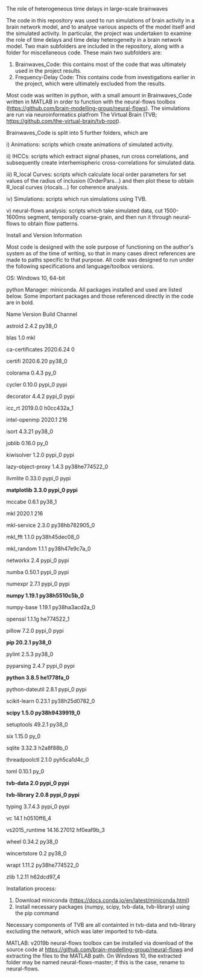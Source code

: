 The role of heterogeneous time delays in large-scale brainwaves

The code in this repository was used to run simulations of brain activity in a brain network model, and to analyse various aspects of the model itself and the simulated activity. In particular, the project was undertaken to examine the role of time delays and time delay heterogeneity in a brain network model.
Two main subfolders are included in the repository, along with a folder for miscellaneous code. These main two subfolders are: 

1. Brainwaves_Code: this contains most of the code that was ultimately used in the project results.
2. Frequency-Delay Code: This contains code from investigations earlier in the project, which were ultimately excluded from the results.

Most code was written in python, with a small amount in Brainwaves_Code written in MATLAB in order to function with the neural-flows toolbox (https://github.com/brain-modelling-group/neural-flows). The simulations are run via neuroinformatics platfrom The Virtual Brain (TVB; https://github.com/the-virtual-brain/tvb-root).

Brainwaves_Code is split into 5 further folders, which are

i) Animations: scripts which create animations of simulated activity.

ii) IHCCs: scripts which extract signal phases, run cross correlations, and subsequently create interhemispheric cross-correlations for simulated data.

iii) R_local Curves: scripts which calculate local order parameters for set values of the radius of inclusion (OrderPars...) and then plot these to obtain R_local curves (rlocals...) for coherence analysis.

iv) Simulations: scripts which run simulations using TVB.

v) neural-flows analysis: scripts which take simulated data, cut 1500-1600ms segment, temporally coarse-grain, and then run it through neural-flows to obtain flow patterns.

Install and Version Information

Most code is designed with the sole purpose of functioning on the author's system as of the time of writing, so that in many cases direct references are made to paths specific to that purpose. All code was designed to run under the following specifications and language/toolbox versions.

OS:
  Windows 10, 64-bit

python Manager: 
  miniconda. All packages installed and used are listed below. Some important packages and those referenced directly in the code are in bold.
  
  Name                    Version                   Build  Channel
  
  astroid                   2.4.2                    py38_0
  
  blas                      1.0                         mkl
  
  ca-certificates           2020.6.24                     0
  
  certifi                   2020.6.20                py38_0
  
  colorama                  0.4.3                      py_0
  
  cycler                    0.10.0                   pypi_0    pypi
  
  decorator                 4.4.2                    pypi_0    pypi
  
  icc_rt                    2019.0.0             h0cc432a_1
  
  intel-openmp              2020.1                      216
  
  isort                     4.3.21                   py38_0
  
  joblib                    0.16.0                     py_0
  
  kiwisolver                1.2.0                    pypi_0    pypi
  
  lazy-object-proxy         1.4.3            py38he774522_0
  
  llvmlite                  0.33.0                   pypi_0    pypi
  
  **matplotlib                3.3.0                    pypi_0    pypi**
  
  mccabe                    0.6.1                    py38_1
  
  mkl                       2020.1                      216
  
  mkl-service               2.3.0            py38hb782905_0
  
  mkl_fft                   1.1.0            py38h45dec08_0
  
  mkl_random                1.1.1            py38h47e9c7a_0
  
  networkx                  2.4                      pypi_0    pypi
  
  numba                     0.50.1                   pypi_0    pypi
  
  numexpr                   2.7.1                    pypi_0    pypi
  
  **numpy                     1.19.1           py38h5510c5b_0**
  
  numpy-base                1.19.1           py38ha3acd2a_0
  
  openssl                   1.1.1g               he774522_1
  
  pillow                    7.2.0                    pypi_0    pypi
  
  **pip                       20.2.1                   py38_0**
  
  pylint                    2.5.3                    py38_0
  
  pyparsing                 2.4.7                    pypi_0    pypi
  
  **python                    3.8.5                he1778fa_0**
  
  python-dateutil           2.8.1                    pypi_0    pypi
  
  scikit-learn              0.23.1           py38h25d0782_0
  
  **scipy                     1.5.0            py38h9439919_0**
  
  setuptools                49.2.1                   py38_0
  
  six                       1.15.0                     py_0
  
  sqlite                    3.32.3               h2a8f88b_0
  
  threadpoolctl             2.1.0              pyh5ca1d4c_0
  
  toml                      0.10.1                     py_0
  
  **tvb-data                  2.0                      pypi_0    pypi**
  
  **tvb-library               2.0.8                    pypi_0    pypi**
  
  typing                    3.7.4.3                  pypi_0    pypi
  
  vc                        14.1                 h0510ff6_4
  
  vs2015_runtime            14.16.27012          hf0eaf9b_3
  
  wheel                     0.34.2                   py38_0
  
  wincertstore              0.2                      py38_0
  
  wrapt                     1.11.2           py38he774522_0
  
  zlib                      1.2.11               h62dcd97_4

  Installation process: 
  1. Download miniconda (https://docs.conda.io/en/latest/miniconda.html)
  2. Install necessary packages (numpy, scipy, tvb-data, tvb-library) using the pip command 

  Necessary components of TVB are all containted in tvb-data and tvb-library excluding the network, which was later imported to tvb-data.

MATLAB: 
  v2019b
  neural-flows toolbox can be installed via download of the source code at https://github.com/brain-modelling-group/neural-flows and extracting the files to the MATLAB path. On Windows 10, the extracted folder may be named neural-flows-master; if this is the case, rename to neural-flows.

